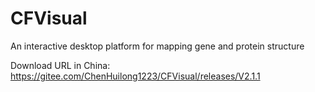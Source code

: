 # CFVisual
An interactive desktop platform for mapping gene and protein structure

Download URL in China: https://gitee.com/ChenHuilong1223/CFVisual/releases/V2.1.1
